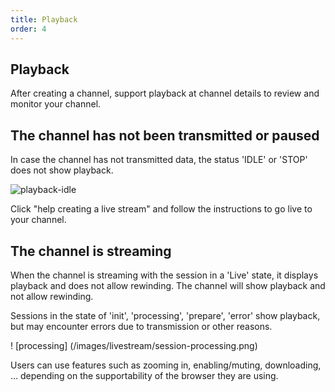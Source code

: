 ```yaml
---
title: Playback
order: 4
---
```


## Playback

After creating a channel, support playback at channel details to review and monitor your channel.

## The channel has not been transmitted or paused

In case the channel has not transmitted data, the status 'IDLE' or 'STOP' does not show playback.

![playback-idle](/images/livestream/playback-idle.png)

Click "help creating a live stream" and follow the instructions to go live to your channel.

## The channel is streaming

When the channel is streaming with the session in a 'Live' state, it displays playback and does not allow rewinding. The channel will show playback and not allow rewinding.

Sessions in the state of 'init', 'processing', 'prepare', 'error' show playback, but may encounter errors due to transmission or other reasons.

! [processing] (/images/livestream/session-processing.png)

Users can use features such as zooming in, enabling/muting, downloading, … depending on the supportability of the browser they are using.

